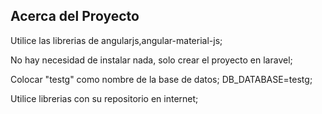 ## Acerca del Proyecto

Utilice las librerias de angularjs,angular-material-js;

No hay necesidad de instalar nada, solo crear el proyecto en laravel;

Colocar "testg" como nombre de la base de datos;
DB_DATABASE=testg;

Utilice librerias con su repositorio en internet;